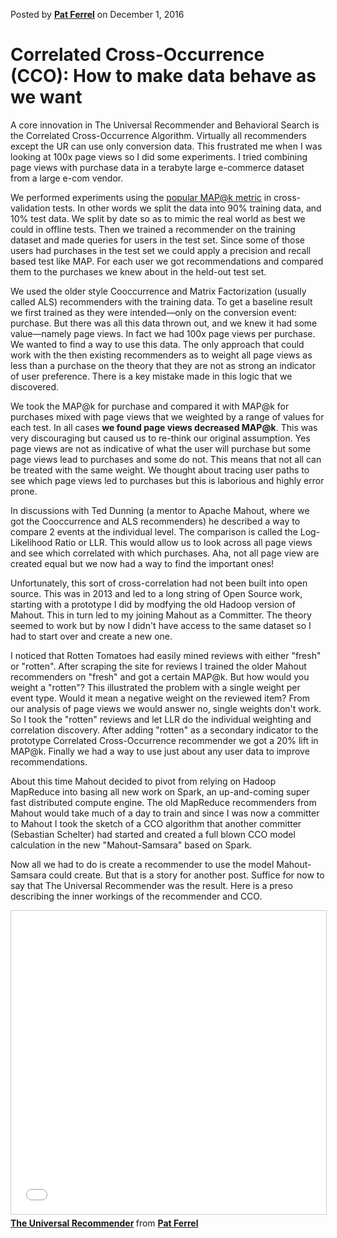 Posted by [**Pat Ferrel**](mailto:pat@actionml.com) on December 1, 2016

# Correlated Cross-Occurrence (CCO): How to make data behave as we want

A core innovation in The Universal Recommender and Behavioral Search is the Correlated Cross-Occurrence Algorithm. Virtually all recommenders except the UR can use only conversion data. This frustrated me when I was looking at 100x page views so I did some experiments. I tried combining page views with purchase data in a terabyte large e-commerce dataset from a large e-com vendor. 

We performed experiments using the [popular MAP@k metric](https://en.wikipedia.org/wiki/Information_retrieval#Mean_average_precision) in cross-validation tests. In other words we split the data into 90% training data, and 10% test data. We split by date so as to mimic the real world as best we could in offline tests. Then we trained a recommender on the training dataset and made queries for users in the test set. Since some of those users had purchases in the test set we could apply a precision and recall based test like MAP. For each user we got recommendations and compared them to the purchases we knew about in the held-out test set. 

We used the older style Cooccurrence and Matrix Factorization (usually called ALS) recommenders with the training data. To get a baseline result we first trained as they were intended&mdash;only on the conversion event: purchase. But there was all this data thrown out, and we knew it had some value&mdash;namely page views. In fact we had 100x page views per purchase. We wanted to find a way to use this data. The only approach that could work with the then existing recommenders as to weight all page views as less than a purchase on the theory that they are not as strong an indicator of user preference. There is a key mistake made in this logic that we discovered.

We took the MAP@k for purchase and compared it with MAP@k for purchases mixed with page views that we weighted by a range of values for each test. In all cases <strong>we found page views decreased MAP@k</strong>. This was very discouraging but caused us to re-think our original assumption. Yes page views are not as indicative of what the user will purchase but some page views lead to purchases and some do not. This means that not all can be treated with the same weight. We thought about tracing user paths to see which page views led to purchases but this is laborious and highly error prone. 

In discussions with Ted Dunning (a mentor to Apache Mahout, where we got the Cooccurrence and ALS recommenders) he described a way to compare 2 events at the individual level. The comparison is called the Log-Likelihood Ratio or LLR. This would allow us to look across all page views and see which correlated with which purchases. Aha, not all page view are created equal but we now had a way to find the important ones!

Unfortunately, this sort of cross-correlation had not been built into open source. This was in 2013 and led to a long string of Open Source work, starting with a prototype I did by modfying the old Hadoop version of Mahout. This in turn led to my joining Mahout as a Committer. The theory seemed to work but by now I didn't have access to the same dataset so I had to start over and create a new one.

I noticed that Rotten Tomatoes had easily mined reviews with either "fresh" or "rotten". After scraping the site for reviews I trained the older Mahout recommenders on "fresh" and got a certain MAP@k. But how would you weight a "rotten"? This illustrated the problem with a single weight per event type. Would it mean a negative weight on the reviewed item? From our analysis of page views we would answer no, single weights don't work. So I took the "rotten" reviews and let LLR do the individual weighting and correlation discovery. After adding "rotten" as a secondary indicator to the prototype Correlated Cross-Occurrence recommender we got a 20% lift in MAP@k. Finally we had a way to use just about any user data to improve recommendations. 

About this time Mahout decided to pivot from relying on Hadoop MapReduce into basing all new work on Spark, an up-and-coming super fast distributed compute engine. The old MapReduce recommenders from Mahout would take much of a day to train and since I was now a committer to Mahout I took the sketch of a CCO algorithm that another committer (Sebastian Schelter) had started and created a full blown CCO model calculation in the new "Mahout-Samsara" based on Spark. 

Now all we had to do is create a recommender to use the model Mahout-Samsara could create. But that is a story for another post. Suffice for now to say that The Universal Recommender was the result. Here is a preso describing the inner workings of the recommender and CCO.

<iframe src="//www.slideshare.net/slideshow/embed_code/key/zO9IrJhWCt837l" width="595" height="485" frameborder="0" marginwidth="0" marginheight="0" scrolling="no" style="border:1px solid #CCC; border-width:1px; margin-bottom:5px; max-width: 100%;" allowfullscreen> </iframe> <div style="margin-bottom:5px"> <strong> <a href="//www.slideshare.net/pferrel/unified-recommender-39986309" title="The Universal Recommender" target="_blank">The Universal Recommender</a> </strong> from <strong><a target="_blank" href="https://www.slideshare.net/pferrel">Pat Ferrel</a></strong> </div>
